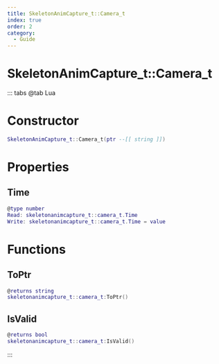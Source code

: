 ```yaml
---
title: SkeletonAnimCapture_t::Camera_t
index: true
order: 2
category:
  - Guide
---
```


# SkeletonAnimCapture_t::Camera_t

::: tabs
@tab Lua
# Constructor
```lua
SkeletonAnimCapture_t::Camera_t(ptr --[[ string ]])
```
# Properties
## Time 
```lua
@type number
Read: skeletonanimcapture_t::camera_t.Time
Write: skeletonanimcapture_t::camera_t.Time = value
```
# Functions
## ToPtr
```lua
@returns string
skeletonanimcapture_t::camera_t:ToPtr()
```
## IsValid
```lua
@returns bool
skeletonanimcapture_t::camera_t:IsValid()
```

:::